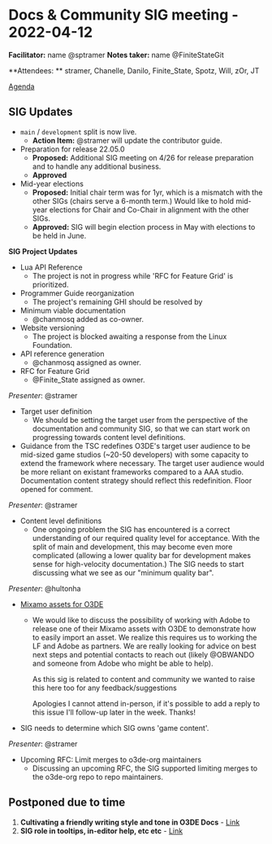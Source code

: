 # Docs & Community SIG meeting - 2022-04-12

**Facilitator:** name @sptramer
**Notes taker:** name @FiniteStateGit

**Attendees: ** stramer, Chanelle, Danilo, Finite_State, Spotz, Will, zOr, JT

[Agenda](https://github.com/o3de/sig-docs-community/issues/38)

## SIG Updates

* `main` / `development` split is now live.
  * **Action Item:** @stramer will update the contributor guide.
* Preparation for release 22.05.0
  * **Proposed:** Additional SIG meeting on 4/26 for release preparation and to handle any additional business.
  * **Approved**  
* Mid-year elections
  * **Proposed:** Initial chair term was for 1yr, which is a mismatch with the other SIGs (chairs serve a 6-month term.) Would like to hold mid-year elections for Chair and Co-Chair in alignment with the other SIGs.
  * **Approved:** SIG will begin election process in May with elections to be held in June.

**SIG Project Updates**

* Lua API Reference
  * The project is not in progress while 'RFC for Feature Grid' is prioritized.
* Programmer Guide reorganization
  * The project's remaining GHI should be resolved by 
* Minimum viable documentation
  * @chanmosq added as co-owner.
* Website versioning
  * The project is blocked awaiting a response from the Linux Foundation.
* API reference generation
  * @chanmosq assigned as owner.
* RFC for Feature Grid
  * @Finite_State assigned as owner.

*Presenter*: @stramer
* Target user definition
  * We should be setting the target user from the perspective of the documentation and community SIG, so that we can start work on progressing towards content level definitions.
* Guidance from the TSC redefines O3DE's target user audience to be mid-sized game studios (~20-50 developers) with some capacity to extend the framework where necessary.  The target user audience would be more reliant on existant frameworks compared to a AAA studio.  Documentation content strategy should reflect this redefinition.  Floor opened for comment.

*Presenter*: @stramer
* Content level definitions
  * One ongoing problem the SIG has encountered is a correct understanding of our required quality level for acceptance. With the split of main and development, this may become even more complicated (allowing a lower quality bar for development makes sense for high-velocity documentation.) The SIG needs to start discussing what we see as our "minimum quality bar".

*Presenter*: @hultonha
* [Mixamo assets for O3DE](https://github.com/o3de/sig-docs-community/issues/38#issuecomment-1096978140)
  * We would like to discuss the possibility of working with Adobe to release one of their Mixamo assets with O3DE to demonstrate how to easily import an asset. We realize this requires us to working the LF and Adobe as partners. We are really looking for advice on best next steps and potential contacts to reach out (likely @OBWANDO and someone from Adobe who might be able to help).

    As this sig is related to content and community we wanted to raise this here too for any feedback/suggestions

    Apologies I cannot attend in-person, if it's possible to add a reply to this issue I'll follow-up later in the week. Thanks!
* SIG needs to determine which SIG owns 'game content'.

*Presenter*: @stramer
* Upcoming RFC: Limit merges to o3de-org maintainers
  * Discussing an upcoming RFC, the SIG supported limiting merges to the o3de-org repo to repo maintainers.

## Postponed due to time

1. **Cultivating a friendly writing style and tone in O3DE Docs** - [Link](https://github.com/o3de/sig-docs-community/issues/35#issuecomment-1055825739)
2. **SIG role in tooltips, in-editor help, etc etc** - [Link](https://github.com/o3de/sig-docs-community/issues/35#issuecomment-1068205965)
